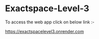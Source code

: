 # Exactspace-Level-3

To access the web app click on below link :- 

https://exactspacelevel3.onrender.com
